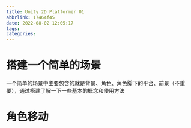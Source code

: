 ```yaml
---
title: Unity 2D Platformer 01
abbrlink: 17464f45
date: 2022-08-02 12:05:17
tags:
categories:
---
```




# 搭建一个简单的场景

一个简单的场景中主要包含的就是背景、角色、角色脚下的平台、前景（不重要），通过搭建了解一下一些基本的概念和使用方法



# 角色移动

​	
